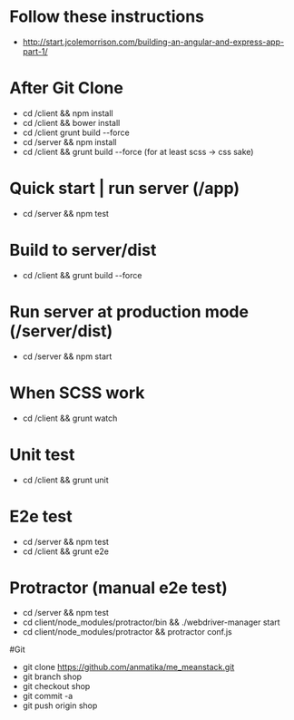 # Follow these instructions
* http://start.jcolemorrison.com/building-an-angular-and-express-app-part-1/

# After Git Clone
* cd /client && npm install
* cd /client && bower install 
* cd /client grunt build --force
* cd /server && npm install
* cd /client && grunt build --force (for at least scss -> css sake)


# Quick start | run server (/app)
* cd /server && npm test

# Build to server/dist
* cd /client && grunt build --force

# Run server at production mode (/server/dist)
* cd /server && npm start

# When SCSS work
* cd /client && grunt watch

# Unit test
* cd /client && grunt unit

# E2e test
* cd /server && npm test
* cd /client && grunt e2e

# Protractor (manual e2e test) 
* cd /server && npm test
* cd client/node_modules/protractor/bin && ./webdriver-manager start
* cd client/node_modules/protractor && protractor conf.js

#Git
* git clone https://github.com/anmatika/me_meanstack.git
* git branch shop
* git checkout shop
* git commit -a
* git push origin shop